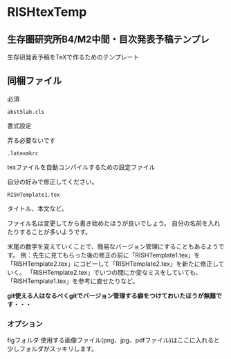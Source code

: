 # RISHtexTemp
## 生存圏研究所B4/M2中間・目次発表予稿テンプレ
生存研発表予稿をTeXで作るためのテンプレート
## 同梱ファイル
必須

`abst5lab.cls`

書式設定

弄る必要ないです

`.latexmkrc`

texファイルを自動コンパイルするための設定ファイル

自分の好みで修正してください。

`RISHTemplate1.tex`

タイトル、本文など。

ファイル名は変更してから書き始めたほうが良いでしょう。
自分の名前を入れたりすることが多いようです。

末尾の数字を変えていくことで、簡易なバージョン管理にすることもあるようです。
例：先生に見てもらった後の修正の前に「RISHTemplate1.tex」を「RISHTemplate2.tex」にコピーして「RISHTemplate2.tex」を新たに修正していく。
「RISHTemplate2.tex」でいつの間にか変なミスをしていても、「RISHTemplate1.tex」を参考に直せたりなど。

**git使える人はなるべくgitでバージョン管理する癖をつけておいたほうが無難です・・・**
### オプション
figフォルダ
使用する画像ファイル(png、jpg、pdfファイル)はここに入れると少しフォルダがスッキリします。

